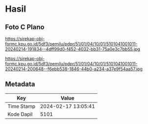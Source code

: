 # Hasil

## Foto C Plano

https://sirekap-obj-formc.kpu.go.id/5df3/pemilu/pdpr/51/01/04/10/01/5101041001011-20240214-191834--4dff99d0-f452-4032-bb31-75a0e3c7bb55.jpg

https://sirekap-obj-formc.kpu.go.id/5df3/pemilu/pdpr/51/01/04/10/01/5101041001011-20240214-200648--f6ebb538-1846-44b0-a234-a37e9f54aa57.jpg


## Metadata

| Key        | Value               |
| ---------- | ------------------- |
| Time Stamp | 2024-02-17 13:05:41 |
| Kode Dapil | 5101                |



